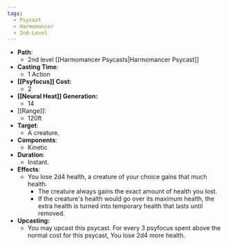 ```yaml
---
tags:
  - Psycast
  - Harmomancer
  - 2nd-Level
---
```

- **Path**:
	- 2nd level [[Harmomancer Psycasts|Harmomancer Psycast]]
- **Casting Time**:
	- 1 Action
- **[[Psyfocus]] Cost:**
	- 2
- **[[Neural Heat]] Generation:**
	- 14
- [[Range]]:
	- 120ft
- **Target**:
	- A creature.
- **Components**:
	- Kinetic
- **Duration**:
	- Instant.
- **Effects**:
	- You lose 2d4 health, a creature of your choice gains that much health.
		- The creature always gains the exact amount of health you lost.
		- If the creature's health would go over its maximum health, the extra health is turned into temporary health that lasts until removed.
- **Upcasting:**
	- You may upcast this psycast. For every 3 psyfocus spent above the normal cost for this psycast, You lose 2d4 more health.
